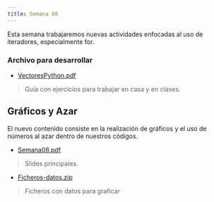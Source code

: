 ```yaml
---
title: Semana 08
---
```


Esta semana trabajaremos nuevas actividades enfocadas al uso de iteradores, especialmente for.

### Archivo para desarrollar

* [VectoresPython.pdf](/others/vectores_en_python_parte1_ver02.pdf)
> Guía con ejercicios para trabajar en casa y en clases.


## Gráficos y Azar

El nuevo contenido consiste en la realización de gráficos y el uso de números al azar dentro de nuestros códigos.

* [Semana08.pdf](/lectures/PCFI161_S09.pdf)
> Slides principales.
* [Ficheros-datos.zip](/others/Ficheros-datos.zip)
> Ficheros con datos para graficar

